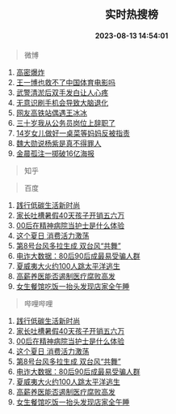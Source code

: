 <div align="center"><h2>实时热搜榜</h2><h4>2023-08-13 14:54:01</h4></div>

> 微博  

1. [高密爆炸](https://s.weibo.com/weibo?q=%23%E9%AB%98%E5%AF%86%E7%88%86%E7%82%B8%23&t=31&band_rank=1&Refer=top)<br />
2. [王一博也救不了中国体育电影吗](https://s.weibo.com/weibo?q=%23%E7%8E%8B%E4%B8%80%E5%8D%9A%E4%B9%9F%E6%95%91%E4%B8%8D%E4%BA%86%E4%B8%AD%E5%9B%BD%E4%BD%93%E8%82%B2%E7%94%B5%E5%BD%B1%E5%90%97%23&t=31&band_rank=2&Refer=top)<br />
3. [武警清淤后双手发白让人心疼](https://s.weibo.com/weibo?q=%23%E6%AD%A6%E8%AD%A6%E6%B8%85%E6%B7%A4%E5%90%8E%E5%8F%8C%E6%89%8B%E5%8F%91%E7%99%BD%E8%AE%A9%E4%BA%BA%E5%BF%83%E7%96%BC%23&t=31&band_rank=3&Refer=top)<br />
4. [无意识刷手机会导致大脑退化](https://s.weibo.com/weibo?q=%23%E6%97%A0%E6%84%8F%E8%AF%86%E5%88%B7%E6%89%8B%E6%9C%BA%E4%BC%9A%E5%AF%BC%E8%87%B4%E5%A4%A7%E8%84%91%E9%80%80%E5%8C%96%23&t=31&band_rank=4&Refer=top)<br />
5. [网友高铁站偶遇王冰冰](https://s.weibo.com/weibo?q=%23%E7%BD%91%E5%8F%8B%E9%AB%98%E9%93%81%E7%AB%99%E5%81%B6%E9%81%87%E7%8E%8B%E5%86%B0%E5%86%B0%23&t=31&band_rank=5&Refer=top)<br />
6. [三十岁我从公务员岗位上辞职了](https://s.weibo.com/weibo?q=%23%E4%B8%89%E5%8D%81%E5%B2%81%E6%88%91%E4%BB%8E%E5%85%AC%E5%8A%A1%E5%91%98%E5%B2%97%E4%BD%8D%E4%B8%8A%E8%BE%9E%E8%81%8C%E4%BA%86%23&t=31&band_rank=6&Refer=top)<br />
7. [14岁女儿做好一桌菜等妈妈反被指责](https://s.weibo.com/weibo?q=14%E5%B2%81%E5%A5%B3%E5%84%BF%E5%81%9A%E5%A5%BD%E4%B8%80%E6%A1%8C%E8%8F%9C%E7%AD%89%E5%A6%88%E5%A6%88%E5%8F%8D%E8%A2%AB%E6%8C%87%E8%B4%A3&t=31&band_rank=7&Refer=top)<br />
8. [魏大勋说杨紫是真不得罪人](https://s.weibo.com/weibo?q=%23%E9%AD%8F%E5%A4%A7%E5%8B%8B%E8%AF%B4%E6%9D%A8%E7%B4%AB%E6%98%AF%E7%9C%9F%E4%B8%8D%E5%BE%97%E7%BD%AA%E4%BA%BA%23&t=31&band_rank=8&Refer=top)<br />
9. [金晨孤注一掷破16亿海报](https://s.weibo.com/weibo?q=%23%E9%87%91%E6%99%A8%E5%AD%A4%E6%B3%A8%E4%B8%80%E6%8E%B7%E7%A0%B416%E4%BA%BF%E6%B5%B7%E6%8A%A5%23&t=31&band_rank=9&Refer=top)<br />

> 知乎  


> 百度  

1. [践行低碳生活新时尚](https://www.baidu.com/s?wd=%E8%B7%B5%E8%A1%8C%E4%BD%8E%E7%A2%B3%E7%94%9F%E6%B4%BB%E6%96%B0%E6%97%B6%E5%B0%9A&sa=fyb_news&rsv_dl=fyb_news)<br />
2. [家长吐槽暑假40天孩子开销五六万](https://www.baidu.com/s?wd=%E5%AE%B6%E9%95%BF%E5%90%90%E6%A7%BD%E6%9A%91%E5%81%8740%E5%A4%A9%E5%AD%A9%E5%AD%90%E5%BC%80%E9%94%80%E4%BA%94%E5%85%AD%E4%B8%87&sa=fyb_news&rsv_dl=fyb_news)<br />
3. [00后在精神病院当护士是什么体验](https://www.baidu.com/s?wd=00%E5%90%8E%E5%9C%A8%E7%B2%BE%E7%A5%9E%E7%97%85%E9%99%A2%E5%BD%93%E6%8A%A4%E5%A3%AB%E6%98%AF%E4%BB%80%E4%B9%88%E4%BD%93%E9%AA%8C&sa=fyb_news&rsv_dl=fyb_news)<br />
4. [这个夏日 消费活力激荡](https://www.baidu.com/s?wd=%E8%BF%99%E4%B8%AA%E5%A4%8F%E6%97%A5+%E6%B6%88%E8%B4%B9%E6%B4%BB%E5%8A%9B%E6%BF%80%E8%8D%A1&sa=fyb_news&rsv_dl=fyb_news)<br />
5. [第8号台风多拉生成 双台风“共舞”](https://www.baidu.com/s?wd=%E7%AC%AC8%E5%8F%B7%E5%8F%B0%E9%A3%8E%E5%A4%9A%E6%8B%89%E7%94%9F%E6%88%90+%E5%8F%8C%E5%8F%B0%E9%A3%8E%E2%80%9C%E5%85%B1%E8%88%9E%E2%80%9D&sa=fyb_news&rsv_dl=fyb_news)<br />
6. [电诈大数据：80后90后成最易受骗人群](https://www.baidu.com/s?wd=%E7%94%B5%E8%AF%88%E5%A4%A7%E6%95%B0%E6%8D%AE%EF%BC%9A80%E5%90%8E90%E5%90%8E%E6%88%90%E6%9C%80%E6%98%93%E5%8F%97%E9%AA%97%E4%BA%BA%E7%BE%A4&sa=fyb_news&rsv_dl=fyb_news)<br />
7. [夏威夷大火约100人跳太平洋逃生](https://www.baidu.com/s?wd=%E5%A4%8F%E5%A8%81%E5%A4%B7%E5%A4%A7%E7%81%AB%E7%BA%A6100%E4%BA%BA%E8%B7%B3%E5%A4%AA%E5%B9%B3%E6%B4%8B%E9%80%83%E7%94%9F&sa=fyb_news&rsv_dl=fyb_news)<br />
8. [高薪养医能否遏制医疗腐败高发](https://www.baidu.com/s?wd=%E9%AB%98%E8%96%AA%E5%85%BB%E5%8C%BB%E8%83%BD%E5%90%A6%E9%81%8F%E5%88%B6%E5%8C%BB%E7%96%97%E8%85%90%E8%B4%A5%E9%AB%98%E5%8F%91&sa=fyb_news&rsv_dl=fyb_news)<br />
9. [女生餐馆吃饭一抬头发现店家全午睡](https://www.baidu.com/s?wd=%E5%A5%B3%E7%94%9F%E9%A4%90%E9%A6%86%E5%90%83%E9%A5%AD%E4%B8%80%E6%8A%AC%E5%A4%B4%E5%8F%91%E7%8E%B0%E5%BA%97%E5%AE%B6%E5%85%A8%E5%8D%88%E7%9D%A1&sa=fyb_news&rsv_dl=fyb_news)<br />

> 哔哩哔哩  

1. [践行低碳生活新时尚](https://www.baidu.com/s?wd=%E8%B7%B5%E8%A1%8C%E4%BD%8E%E7%A2%B3%E7%94%9F%E6%B4%BB%E6%96%B0%E6%97%B6%E5%B0%9A&sa=fyb_news&rsv_dl=fyb_news)<br />
2. [家长吐槽暑假40天孩子开销五六万](https://www.baidu.com/s?wd=%E5%AE%B6%E9%95%BF%E5%90%90%E6%A7%BD%E6%9A%91%E5%81%8740%E5%A4%A9%E5%AD%A9%E5%AD%90%E5%BC%80%E9%94%80%E4%BA%94%E5%85%AD%E4%B8%87&sa=fyb_news&rsv_dl=fyb_news)<br />
3. [00后在精神病院当护士是什么体验](https://www.baidu.com/s?wd=00%E5%90%8E%E5%9C%A8%E7%B2%BE%E7%A5%9E%E7%97%85%E9%99%A2%E5%BD%93%E6%8A%A4%E5%A3%AB%E6%98%AF%E4%BB%80%E4%B9%88%E4%BD%93%E9%AA%8C&sa=fyb_news&rsv_dl=fyb_news)<br />
4. [这个夏日 消费活力激荡](https://www.baidu.com/s?wd=%E8%BF%99%E4%B8%AA%E5%A4%8F%E6%97%A5+%E6%B6%88%E8%B4%B9%E6%B4%BB%E5%8A%9B%E6%BF%80%E8%8D%A1&sa=fyb_news&rsv_dl=fyb_news)<br />
5. [第8号台风多拉生成 双台风“共舞”](https://www.baidu.com/s?wd=%E7%AC%AC8%E5%8F%B7%E5%8F%B0%E9%A3%8E%E5%A4%9A%E6%8B%89%E7%94%9F%E6%88%90+%E5%8F%8C%E5%8F%B0%E9%A3%8E%E2%80%9C%E5%85%B1%E8%88%9E%E2%80%9D&sa=fyb_news&rsv_dl=fyb_news)<br />
6. [电诈大数据：80后90后成最易受骗人群](https://www.baidu.com/s?wd=%E7%94%B5%E8%AF%88%E5%A4%A7%E6%95%B0%E6%8D%AE%EF%BC%9A80%E5%90%8E90%E5%90%8E%E6%88%90%E6%9C%80%E6%98%93%E5%8F%97%E9%AA%97%E4%BA%BA%E7%BE%A4&sa=fyb_news&rsv_dl=fyb_news)<br />
7. [夏威夷大火约100人跳太平洋逃生](https://www.baidu.com/s?wd=%E5%A4%8F%E5%A8%81%E5%A4%B7%E5%A4%A7%E7%81%AB%E7%BA%A6100%E4%BA%BA%E8%B7%B3%E5%A4%AA%E5%B9%B3%E6%B4%8B%E9%80%83%E7%94%9F&sa=fyb_news&rsv_dl=fyb_news)<br />
8. [高薪养医能否遏制医疗腐败高发](https://www.baidu.com/s?wd=%E9%AB%98%E8%96%AA%E5%85%BB%E5%8C%BB%E8%83%BD%E5%90%A6%E9%81%8F%E5%88%B6%E5%8C%BB%E7%96%97%E8%85%90%E8%B4%A5%E9%AB%98%E5%8F%91&sa=fyb_news&rsv_dl=fyb_news)<br />
9. [女生餐馆吃饭一抬头发现店家全午睡](https://www.baidu.com/s?wd=%E5%A5%B3%E7%94%9F%E9%A4%90%E9%A6%86%E5%90%83%E9%A5%AD%E4%B8%80%E6%8A%AC%E5%A4%B4%E5%8F%91%E7%8E%B0%E5%BA%97%E5%AE%B6%E5%85%A8%E5%8D%88%E7%9D%A1&sa=fyb_news&rsv_dl=fyb_news)<br />
